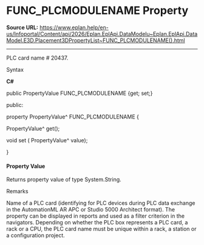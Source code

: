 # FUNC_PLCMODULENAME Property

**Source URL:** https://www.eplan.help/en-us/Infoportal/Content/api/2026/Eplan.EplApi.DataModelu~Eplan.EplApi.DataModel.E3D.Placement3DPropertyList~FUNC_PLCMODULENAME().html

---

PLC card name # 20437.

Syntax

**C#**



public PropertyValue FUNC_PLCMODULENAME {get; set;}

public:

property PropertyValue^ FUNC_PLCMODULENAME {

   PropertyValue^ get();

   void set (    PropertyValue^ value);

}


#### Property Value

Returns property value of type System.String.

Remarks

Name of a PLC card (identifying for PLC devices during PLC data exchange in the AutomationML AR APC or Studio 5000 Architect format). The property can be displayed in reports and used as a filter criterion in the navigators. Depending on whether the PLC box represents a PLC card, a rack or a CPU, the PLC card name must be unique within a rack, a station or a configuration project.
